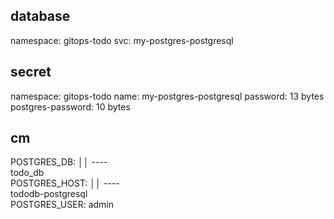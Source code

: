 database
--------
namespace: gitops-todo
svc: my-postgres-postgresql


secret
------
namespace: gitops-todo
name: my-postgres-postgresql
password:           13 bytes
postgres-password:  10 bytes


cm
---

POSTGRES_DB:                                                                                                                                   ││ ----                                                                                                                                           
todo_db  
POSTGRES_HOST:                                                                                                                                 ││ ----                                                                                                                                          
tododb-postgresql   
POSTGRES_USER:
admin    
